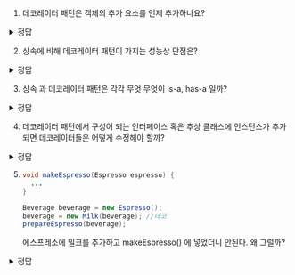 1. 데코레이터 패턴은 객체의 추가 요소를 언제 추가하나요?
<details>
<summary> 정답 </summary>
  런타임 시점, 상속은 컴파일 시점에 이루어짐
</details>

2. 상속에 비해 데코레이터 패턴이 가지는 성능상 단점은?
<details>
<summary> 정답 </summary>
  잦은 객체의 추가,삭제(잦은 메서드 호출도)
</details>

3. 상속 과 데코레이터 패턴은 각각 무엇 무엇이 is-a, has-a 일까?
<details>
<summary> 정답 </summary>
  상속은 물려받아서 is-a, 데코레이터는 구성을 사용, 래핑하므로 has-a
</details>

4. 데코레이터 패턴에서 구성이 되는 인터페이스 혹은 추상 클래스에 인스턴스가 추가되면 데코레이터들은 어떻게 수정해야 할까? 
<details>
<summary> 정답 </summary>
  걔네들은 다 구성을 인스턴스 객체로 갖고있다. getter 로 가져와서 비즈니스 로직에 따라 사용하자.
</details>

5. ```java
   void makeEspresso(Espresso espresso) {
     ...
   }

   Beverage beverage = new Espresso();
   beverage = new Milk(beverage); //데코 
   prepareEspresso(beverage);  
   ```
   에스프레소에 밀크를 추가하고 makeEspresso() 에 넣었더니 안된다. 왜 그럴까?
<details>
<summary> 정답 </summary>
  makeEspresso() 는 Espresso 타입만 요구한다. 그래서 Milk 는 인정 안해준다.
  특정 서브클래스인 에스프레소를 요구하지 말자.
</details>
